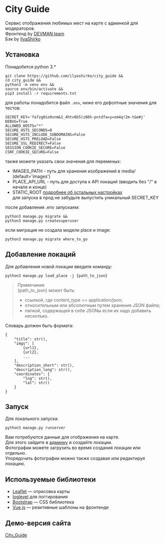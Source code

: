 # City Guide
Сервис отображения любимых мест на карте с админкой для модераторов.  
Фронтенд by [DEVMAN team](https://dvmn.org)  
Бэк by [IlyaShirko](https://github.com/ilyashirko)

## Установка
Понадобится python 3.*
```
git clone https://github.com/ilyashirko/city_guide &&
cd city_guide &&
python3 -m venv env &&
source env/bin/activate &&
pip3 install -r requirements.txt
```  

для работы понадобится файл `.env`, ниже его дефолтные значения для тестов:
```
SECRET_KEY='fa7zg0io9snm&1_4htv6b5(z86h-pntdfa=y=om4q!2m-t&e#j'
DEBUG=True
ALLOWED_HOSTS="*"
SECURE_HSTS_SECONDS=0
SECURE_HSTS_INCLUDE_SUBDOMAINS=False
SECURE_HSTS_PRELOAD=False
SECURE_SSL_REDIRECT=False
SESSION_COOKIE_SECURE=False
CSRF_COOKIE_SECURE=False
```  
также можете указать свои значения для переменых:
- IMAGES_PATH - путь для хранения изображений в media/ (default='images')  
- PLACE_API_URL - путь для доступа к API локаций (вводить без "/" в начале и конце)  
- STATIC_ROOT
[подробнее об остальных настройках](https://docs.djangoproject.com/en/4.1/ref/settings/)  
для запуска в прод не забудьте выпустить уникальный SECRET_KEY 


после добавления .env запускаем:
```
python3 manage.py migrate &&
python3 manage.py createsuperuser
```  

если миграция не создала модели place и image:
```
python3 manage.py migrate where_to_go
```
## Добавление локаций
Для добавления новой локации введите команду:
```
python3 manage.py load_place -j {path_to_json}
```
> Примечание  
> {path_to_json} может быть:  
> - ссылкой, где content_type == application/json;  
> - относительным или абсолютным путем хранения JSON файла;  
> - папкой, содержащей в себе JSONы если их надо добавить несколько.    

Словарь должен быть формата:
```
{
    "title": str(),
    "imgs": [
        {url1},
        {url2},
        ...
    ],
    "description_short": str(),
    "description_long": str(),
    "coordinates": {
        "lng": str(),
        "lat": str()
    }
}
```

## Запуск
Для локального запуска:
```
python3 manage.py runserver
```
Вам потребуются данные для отображения на карте.  
Для этого зайдите в [админку](http://127.0.0.1:8000/admin) и создайте локации.  
Фотографии можете загрузить во время создания локации или отдельно.  
Упорядочить фотографии можно также создавая или редактируя локацию.

## Используемые библиотеки

* [Leaflet](https://leafletjs.com/) — отрисовка карты
* [loglevel](https://www.npmjs.com/package/loglevel) для логгирования
* [Bootstrap](https://getbootstrap.com/) — CSS библиотека
* [Vue.js](https://ru.vuejs.org/) — реактивные шаблоны на фронтенде


## Демо-версия сайта
[City_Guide](https://ilyashirko.pythonanywhere.com/)
